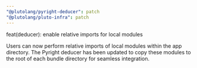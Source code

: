 ```yaml
---
"@plutolang/pyright-deducer": patch
"@plutolang/pluto-infra": patch
---
```


feat(deducer): enable relative imports for local modules

Users can now perform relative imports of local modules within the app directory. The Pyright deducer has been updated to copy these modules to the root of each bundle directory for seamless integration.

